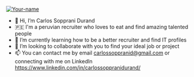 [![Your-name](https://cdn.pixabay.com/photo/2017/06/16/07/26/under-construction-2408062_960_720.png "We're working on our new Github profile. Stay tuned.")](https://your-website)


- 👋 Hi, I’m Carlos Sopprani Durand
- 🇵🇪 I'm a peruvian recruiter who loves to eat and find amazing talented people
- 🌱 I’m currently learning how to be a better recruiter and find IT profiles
- 💞️ I’m looking to collaborate with you to find your ideal job or project
- 📫 You can contact me by email carlossoppranid@gmail.com or connecting with me on LinkedIn https://www.linkedin.com/in/carlossoppranidurand/

<!---
cxrlos99/cxrlos99 is a ✨ special ✨ repository because its `README.md` (this file) appears on your GitHub profile.
You can click the Preview link to take a look at your changes.
--->
